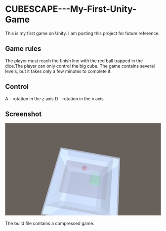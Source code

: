 # CUBESCAPE---My-First-Unity-Game
This is my first game on Unity. I am posting this project for future reference.
## Game rules
The player must reach the finish line with the red ball trapped in the dice.The player can only control the big cube. The game contains several levels, but it takes only a few minutes to complete it.
## Control
A - rotation in the z axis
D - rotation in the x axis
## Screenshot

![Screenshot](screenshot.JPG)


The build file contains a compressed game.
